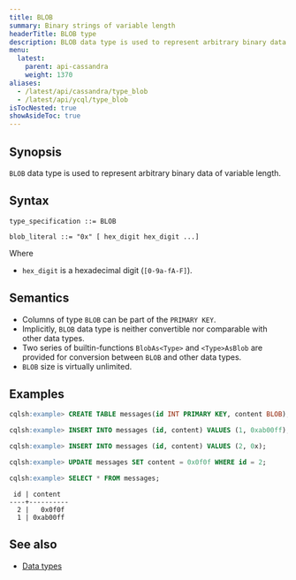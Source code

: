 ```yaml
---
title: BLOB
summary: Binary strings of variable length
headerTitle: BLOB type
description: BLOB data type is used to represent arbitrary binary data of variable length.
menu:
  latest:
    parent: api-cassandra
    weight: 1370
aliases:
  - /latest/api/cassandra/type_blob
  - /latest/api/ycql/type_blob
isTocNested: true
showAsideToc: true
---
```


## Synopsis

`BLOB` data type is used to represent arbitrary binary data of variable length.

## Syntax

```
type_specification ::= BLOB

blob_literal ::= "0x" [ hex_digit hex_digit ...]
```

Where

- `hex_digit` is a hexadecimal digit (`[0-9a-fA-F]`).

## Semantics

- Columns of type `BLOB` can be part of the `PRIMARY KEY`.
- Implicitly, `BLOB` data type is neither convertible nor comparable with other data types.
- Two series of builtin-functions `BlobAs<Type>` and `<Type>AsBlob` are provided for conversion between `BLOB` and other data types.
- `BLOB` size is virtually unlimited.

## Examples

```sql
cqlsh:example> CREATE TABLE messages(id INT PRIMARY KEY, content BLOB);
```

```sql
cqlsh:example> INSERT INTO messages (id, content) VALUES (1, 0xab00ff);
```

```sql
cqlsh:example> INSERT INTO messages (id, content) VALUES (2, 0x);
```

```sql
cqlsh:example> UPDATE messages SET content = 0x0f0f WHERE id = 2;
```

```sql
cqlsh:example> SELECT * FROM messages;
```

```
 id | content
----+----------
  2 |   0x0f0f
  1 | 0xab00ff
```

## See also

- [Data types](..#data-types)

